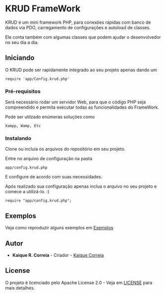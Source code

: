 # KRUD FrameWork

KRUD é um mini framework PHP, para conexões rápidas com banco de dados via PDO, carregamento de configurações e autoload de classes.

Ele conta também com algumas classes que podem ajudar o desenvolvedor no seu dia a dia.

## Iniciando

O KRUD pode ser rapidamente integrado ao seu projeto apenas dando um

```
require 'app/Config.krud.php'
```

### Pré-requisitos

Será necessário rodar um servidor Web, para que o código PHP seja compreendido e permita executar todas as funcionalidades do FrameWork.

Pode ser utilzado enúmeras soluções como

```
Xampp, Wamp, Etc
```

### Instalando

Clone ou incluia os arquivos do repositório em seu projeto.

Entre no arquivo de configuração na pasta

```
app/config.krud.php
```

E configure de acordo com suas necessidades.

Após realizado sua configuração apenas inclua o arquivo no seu projeto e comece a utilizá-lo. :)

```
require "app/config.krud.php";
```

## Exemplos

Veja como reproduzir alguns exemplos em [Exemplos](https://github.com/kaiquecorreia/krud/blob/master/exemplos.md)

## Autor

- **Kaique R. Correia** - Criador - [Kaique Correia](https://github.com/kaiquecorreia)

## License

O projeto é licenciado pelo Apache License 2.0 - Veja em [LICENSE](https://github.com/kaiquecorreia/krud/blob/master/LICENSE) para mais detalhes.
